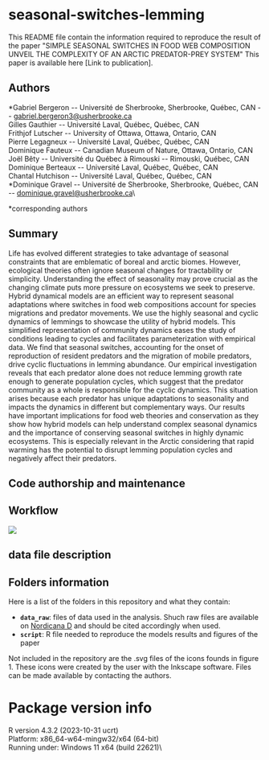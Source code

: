 # seasonal-switches-lemming

This README file contain the information required to reproduce the result of the paper "SIMPLE SEASONAL SWITCHES IN FOOD WEB COMPOSITION UNVEIL THE COMPLEXITY OF AN ARCTIC PREDATOR-PREY SYSTEM" 
This paper is available here [Link to publication].

## Authors
*Gabriel Bergeron -- Université de Sherbrooke, Sherbrooke, Québec, CAN -- gabriel.bergeron3@usherbrooke.ca\
Gilles Gauthier -- Université Laval, Québec, Québec, CAN\
Frithjof Lutscher -- University of Ottawa, Ottawa, Ontario, CAN\
Pierre Legagneux -- Université Laval, Québec, Québec, CAN\
Dominique Fauteux -- Canadian Museum of Nature, Ottawa, Ontario, CAN\
Joël Bêty -- Université du Québec à Rimouski -- Rimouski, Québec, CAN\
Dominique Berteaux -- Université Laval, Québec, Québec, CAN\
Chantal Hutchison -- Université Laval, Québec, Québec, CAN\
*Dominique Gravel -- Université de Sherbrooke, Sherbrooke, Québec, CAN -- dominique.gravel@usherbrooke.ca\

*corresponding authors

## Summary
Life has evolved different strategies to take advantage of seasonal constraints that are emblematic of boreal and arctic biomes. However, ecological theories often ignore seasonal changes for tractability or simplicity. Understanding the effect of seasonality may prove crucial as the changing climate puts more pressure on ecosystems we seek to preserve. Hybrid dynamical models are an efficient way to represent seasonal adaptations where switches in food web compositions account for species migrations and predator movements. We use the highly seasonal and cyclic dynamics of lemmings to showcase the utility of hybrid models. This simplified representation of community dynamics eases the study of conditions leading to cycles and facilitates parameterization with empirical data. We find that seasonal switches, accounting for the onset of reproduction of resident predators and the migration of mobile predators, drive cyclic fluctuations in lemming abundance. Our empirical investigation reveals that each predator alone does not reduce lemming growth rate enough to generate population cycles, which suggest that the predator community as a whole is responsible for the cyclic dynamics. This situation arises because each predator has unique adaptations to seasonality and impacts the dynamics in different but complementary ways. Our results have important implications for food web theories and conservation as they show how hybrid models can help understand complex seasonal dynamics and the importance of conserving seasonal switches in highly dynamic ecosystems. This is especially relevant in the Arctic considering that rapid warming has the potential to disrupt lemming population cycles and negatively affect their predators.

## Code authorship and maintenance

## Workflow

![](../blob/workflow.png)

## data file description

## Folders information

Here is a list of the folders in this repository and what they contain:

* **`data_raw`**: files of data used in the analysis. Shuch raw files are available on [Nordicana D](https://nordicana.cen.ulaval.ca/) and should be cited accordingly when used.
* **`script`**: R file needed to reproduce the models results and figures of the paper

Not included in the repository are the .svg files of the icons founds in figure 1. These icons were created by the user with the Inkscape software. Files can be made available by contacting the authors.

# Package version info

R version 4.3.2 (2023-10-31 ucrt)\
Platform: x86_64-w64-mingw32/x64 (64-bit)\
Running under: Windows 11 x64 (build 22621)\




